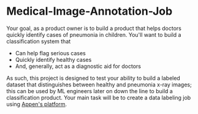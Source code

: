 # Medical-Image-Annotation-Job

Your goal, as a product owner is to build a product that helps doctors quickly identify cases of pneumonia in children. You'll want to build a classification system that
* Can help flag serious cases
* Quickly identify healthy cases
* And, generally, act as a diagnostic aid for doctors

As such, this project is designed to test your ability to build a labeled dataset that distinguishes between healthy and pneumonia x-ray images; this can be used by ML engineers later on down the line to build a classification product. Your main task will be to create a data labeling job using [Appen's platform](https://client.appen.com/jobs).
